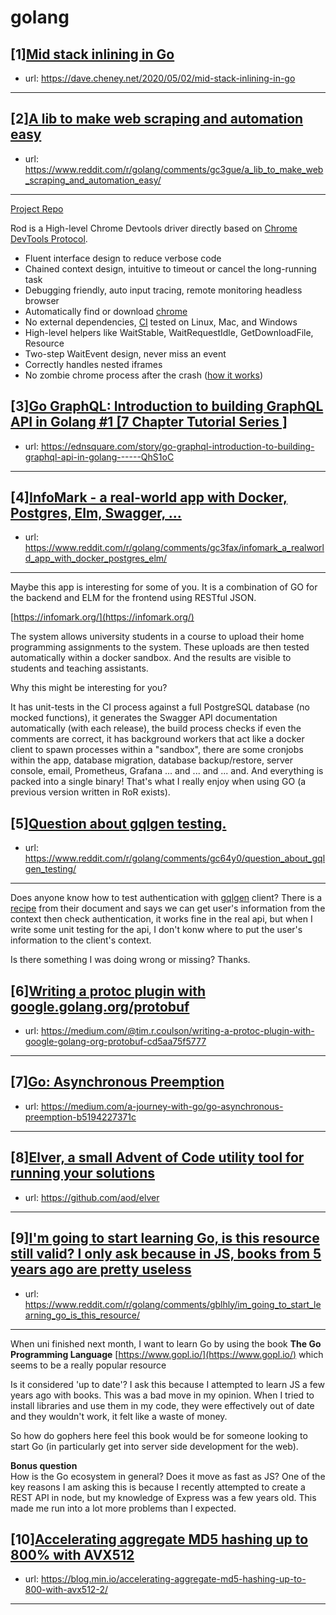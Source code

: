 # golang
## [1][Mid stack inlining in Go](https://www.reddit.com/r/golang/comments/gc23ed/mid_stack_inlining_in_go/)
- url: https://dave.cheney.net/2020/05/02/mid-stack-inlining-in-go
---

## [2][A lib to make web scraping and automation easy](https://www.reddit.com/r/golang/comments/gc3gue/a_lib_to_make_web_scraping_and_automation_easy/)
- url: https://www.reddit.com/r/golang/comments/gc3gue/a_lib_to_make_web_scraping_and_automation_easy/
---
[Project Repo](https://github.com/ysmood/rod)

Rod is a High-level Chrome Devtools driver directly based on [Chrome DevTools Protocol](https://chromedevtools.github.io/devtools-protocol/).

* Fluent interface design to reduce verbose code
* Chained context design, intuitive to timeout or cancel the long-running task
* Debugging friendly, auto input tracing, remote monitoring headless browser
* Automatically find or download [chrome](https://github.com/ysmood/rod/blob/master/lib/launcher)
* No external dependencies, [CI](https://github.com/ysmood/rod/actions) tested on Linux, Mac, and Windows
* High-level helpers like WaitStable, WaitRequestIdle, GetDownloadFile, Resource
* Two-step WaitEvent design, never miss an event
* Correctly handles nested iframes
* No zombie chrome process after the crash ([how it works](https://github.com/ysmood/leakless))
## [3][Go GraphQL: Introduction to building GraphQL API in Golang #1 [7 Chapter Tutorial Series ]](https://www.reddit.com/r/golang/comments/gc3j12/go_graphql_introduction_to_building_graphql_api/)
- url: https://ednsquare.com/story/go-graphql-introduction-to-building-graphql-api-in-golang------QhS1oC
---

## [4][InfoMark - a real-world app with Docker, Postgres, Elm, Swagger, ...](https://www.reddit.com/r/golang/comments/gc3fax/infomark_a_realworld_app_with_docker_postgres_elm/)
- url: https://www.reddit.com/r/golang/comments/gc3fax/infomark_a_realworld_app_with_docker_postgres_elm/
---
Maybe this app is interesting for some of you. It is a combination of GO for the backend and ELM for the frontend using RESTful JSON.

[https://infomark.org/](https://infomark.org/)

The system allows university students in a course to upload their home programming assignments to the system. These uploads are then tested automatically within a docker sandbox. And the results are visible to students and teaching assistants.

Why this might be interesting for you?

It has unit-tests in the CI process against a full PostgreSQL database (no mocked functions), it generates the Swagger API documentation automatically (with each release), the build process checks if even the comments are correct, it has background workers that act like a docker client to spawn processes within a "sandbox", there are some cronjobs within the app, database migration, database backup/restore, server console, email, Prometheus, Grafana ... and ... and ...  and. And everything is packed into a single binary! That's what I really enjoy when using GO (a previous version written in RoR exists).
## [5][Question about gqlgen testing.](https://www.reddit.com/r/golang/comments/gc64y0/question_about_gqlgen_testing/)
- url: https://www.reddit.com/r/golang/comments/gc64y0/question_about_gqlgen_testing/
---
Does anyone know how to test authentication with [gqlgen](https://gqlgen.com/) client? There is a [recipe](https://gqlgen.com/recipes/authentication/) from their document and says we can get user's information from the context then check authentication, it works fine in the real api, but  when I write some unit testing for the api, I don't konw where to put the user's information to the client's context.

Is there something I was doing wrong or missing? Thanks.
## [6][Writing a protoc plugin with google.golang.org/protobuf](https://www.reddit.com/r/golang/comments/gc4r2f/writing_a_protoc_plugin_with/)
- url: https://medium.com/@tim.r.coulson/writing-a-protoc-plugin-with-google-golang-org-protobuf-cd5aa75f5777
---

## [7][Go: Asynchronous Preemption](https://www.reddit.com/r/golang/comments/gbhnk1/go_asynchronous_preemption/)
- url: https://medium.com/a-journey-with-go/go-asynchronous-preemption-b5194227371c
---

## [8][Elver, a small Advent of Code utility tool for running your solutions](https://www.reddit.com/r/golang/comments/gc3z5a/elver_a_small_advent_of_code_utility_tool_for/)
- url: https://github.com/aod/elver
---

## [9][I'm going to start learning Go, is this resource still valid? I only ask because in JS, books from 5 years ago are pretty useless](https://www.reddit.com/r/golang/comments/gblhly/im_going_to_start_learning_go_is_this_resource/)
- url: https://www.reddit.com/r/golang/comments/gblhly/im_going_to_start_learning_go_is_this_resource/
---
When uni finished next month, I want to learn Go by using the book **The Go Programming Language** [https://www.gopl.io/](https://www.gopl.io/) which seems to be a really popular resource

Is it considered 'up to date'? I ask this because I attempted to learn JS a few years ago with books. This was a bad move in my opinion. When I tried to install libraries and use them in my code, they were effectively out of date and they wouldn't work, it felt like a waste of money.

So how do gophers here feel this book would be for someone looking to start Go (in particularly get into server side development for the web). 

**Bonus question**  
How is the Go ecosystem in general? Does it move as fast as JS? One of the key reasons I am asking this is because I recently attempted to create a REST API in node, but my knowledge of Express was a few years old. This made me run into a lot more problems than I expected.
## [10][Accelerating aggregate MD5 hashing up to 800% with AVX512](https://www.reddit.com/r/golang/comments/gbll24/accelerating_aggregate_md5_hashing_up_to_800_with/)
- url: https://blog.min.io/accelerating-aggregate-md5-hashing-up-to-800-with-avx512-2/
---

